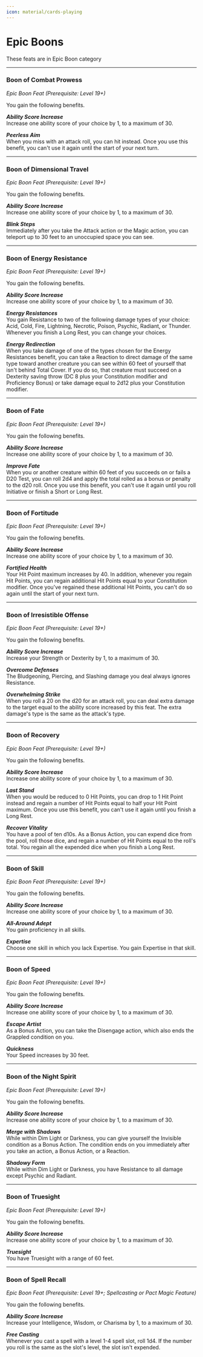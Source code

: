 ```yaml
---
icon: material/cards-playing
---
```


# Epic Boons

These feats are in Epic Boon category

---

### Boon of Combat Prowess

*Epic Boon Feat (Prerequisite: Level 19+)*

You gain the following benefits.

***Ability Score Increase***  
Increase one ability score of your choice by 1, to a maximum of 30.

***Peerless Aim***  
When you miss with an attack roll, you can hit instead. Once you use this benefit, you can't use it again until the start of your next turn.

---

### Boon of Dimensional Travel

*Epic Boon Feat (Prerequisite: Level 19+)*

You gain the following benefits.

***Ability Score Increase***  
Increase one ability score of your choice by 1, to a maximum of 30.

***Blink Steps***  
Immediately after you take the Attack action or the Magic action, you can teleport up to 30 feet to an unoccupied space you can see.

---

### Boon of Energy Resistance

*Epic Boon Feat (Prerequisite: Level 19+)*

You gain the following benefits.

***Ability Score Increase***  
Increase one ability score of your choice by 1, to a maximum of 30.

***Energy Resistances***  
You gain Resistance to two of the following damage types of your choice: Acid, Cold, Fire, Lightning, Necrotic, Poison, Psychic, Radiant, or Thunder. Whenever you finish a Long Rest, you can change your choices.

***Energy Redirection***  
When you take damage of one of the types chosen for the Energy Resistances benefit, you can take a Reaction to direct damage of the same type toward another creature you can see within 60 feet of yourself that isn't behind Total Cover. If you do so, that creature must succeed on a Dexterity saving throw (DC 8 plus your Constitution modifier and Proficiency Bonus) or take damage equal to 2d12 plus your Constitution modifier.

---

### Boon of Fate

*Epic Boon Feat (Prerequisite: Level 19+)*

You gain the following benefits.

***Ability Score Increase***  
Increase one ability score of your choice by 1, to a maximum of 30.

***Improve Fate***  
When you or another creature within 60 feet of you succeeds on or fails a D20 Test, you can roll 2d4 and apply the total rolled as a bonus or penalty to the d20 roll. Once you use this benefit, you can't use it again until you roll Initiative or finish a Short or Long Rest.

---

### Boon of Fortitude

*Epic Boon Feat (Prerequisite: Level 19+)*

You gain the following benefits.

***Ability Score Increase***  
Increase one ability score of your choice by 1, to a maximum of 30.

***Fortified Health***  
Your Hit Point maximum increases by 40. In addition, whenever you regain Hit Points, you can regain additional Hit Points equal to your Constitution modifier. Once you've regained these additional Hit Points, you can't do so again until the start of your next turn.

---

### Boon of Irresistible Offense

*Epic Boon Feat (Prerequisite: Level 19+)*

You gain the following benefits.

***Ability Score Increase***  
Increase your Strength or Dexterity by 1, to a maximum of 30.

***Overcome Defenses***  
The Bludgeoning, Piercing, and Slashing damage you deal always ignores Resistance.

***Overwhelming Strike***  
When you roll a 20 on the d20 for an attack roll, you can deal extra damage to the target equal to the ability score increased by this feat. The extra damage's type is the same as the attack's type.

---

### Boon of Recovery

*Epic Boon Feat (Prerequisite: Level 19+)*

You gain the following benefits.

***Ability Score Increase***  
Increase one ability score of your choice by 1, to a maximum of 30.

***Last Stand***  
When you would be reduced to 0 Hit Points, you can drop to 1 Hit Point instead and regain a number of Hit Points equal to half your Hit Point maximum. Once you use this benefit, you can't use it again until you finish a Long Rest.

***Recover Vitality***  
You have a pool of ten d10s. As a Bonus Action, you can expend dice from the pool, roll those dice, and regain a number of Hit Points equal to the roll's total. You regain all the expended dice when you finish a Long Rest.

---

### Boon of Skill

*Epic Boon Feat (Prerequisite: Level 19+)*

You gain the following benefits.

***Ability Score Increase***  
Increase one ability score of your choice by 1, to a maximum of 30.

***All-Around Adept***  
You gain proficiency in all skills.

***Expertise***  
Choose one skill in which you lack Expertise. You gain Expertise in that skill.

---

### Boon of Speed

*Epic Boon Feat (Prerequisite: Level 19+)*

You gain the following benefits.

***Ability Score Increase***  
Increase one ability score of your choice by 1, to a maximum of 30.

***Escape Artist***  
As a Bonus Action, you can take the Disengage action, which also ends the Grappled condition on you.

***Quickness***  
Your Speed increases by 30 feet.

---

### Boon of the Night Spirit

*Epic Boon Feat (Prerequisite: Level 19+)*

You gain the following benefits.

***Ability Score Increase***  
Increase one ability score of your choice by 1, to a maximum of 30.

***Merge with Shadows***  
While within Dim Light or Darkness, you can give yourself the Invisible condition as a Bonus Action. The condition ends on you immediately after you take an action, a Bonus Action, or a Reaction.

***Shadowy Form***  
While within Dim Light or Darkness, you have Resistance to all damage except Psychic and Radiant.

---

### Boon of Truesight

*Epic Boon Feat (Prerequisite: Level 19+)*

You gain the following benefits.

***Ability Score Increase***  
Increase one ability score of your choice by 1, to a maximum of 30.

***Truesight***  
You have Truesight with a range of 60 feet.

---

### Boon of Spell Recall

*Epic Boon Feat (Prerequisite: Level 19+; Spellcasting or Pact Magic Feature)*

You gain the following benefits.

***Ability Score Increase***  
Increase your Intelligence, Wisdom, or Charisma by 1, to a maximum of 30.

***Free Casting***  
Whenever you cast a spell with a level 1-4 spell slot, roll 1d4. If the number you roll is the same as the slot's level, the slot isn't expended.